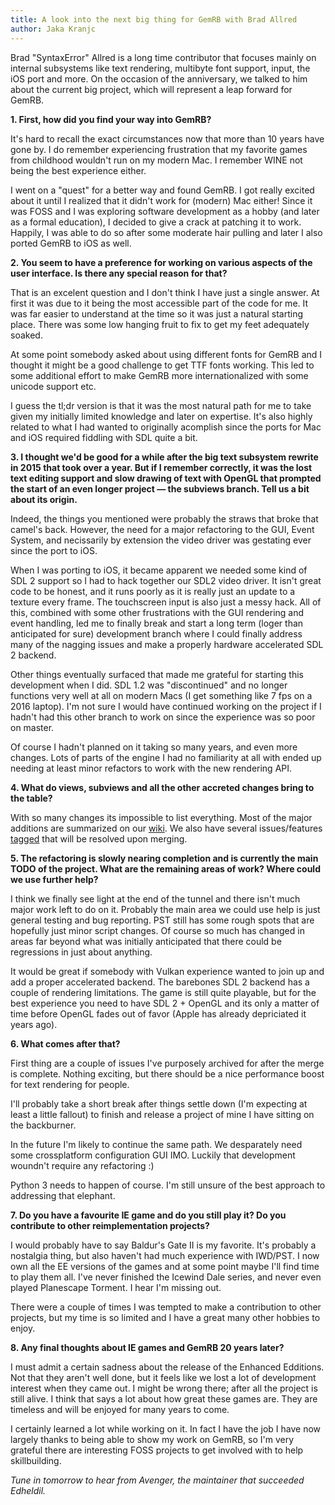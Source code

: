 ```yaml
---
title: A look into the next big thing for GemRB with Brad Allred
author: Jaka Kranjc
---
```


Brad "SyntaxError" Allred is a long time contributor that focuses mainly on internal
subsystems like text rendering, multibyte font support, input, the iOS port and
more. On the occasion of the anniversary, we talked to him about the current big
project, which will represent a leap forward for GemRB.

**1. First, how did you find your way into GemRB?**

It's hard to recall the exact circumstances now that more than 10 years have gone by.
I do remember experiencing frustration that my favorite games from childhood wouldn't run
on my modern Mac. I remember WINE not being the best experience either.

I went on a "quest" for a better way and found GemRB. I got really excited about it until I
realized that it didn't work for (modern) Mac either! Since it was FOSS and I was exploring
software development as a hobby (and later as a formal education), I decided to give a crack
at patching it to work. Happily, I was able to do so after some moderate hair pulling and
later I also ported GemRB to iOS as well.


**2. You seem to have a preference for working on various aspects of the user
interface. Is there any special reason for that?**

That is an excelent question and I don't think I have just a single answer. At first it was
due to it being the most accessible part of the code for me. It was far easier to understand
at the time so it was just a natural starting place. There was some low hanging fruit to fix
to get my feet adequately soaked.

At some point somebody asked about using different fonts for GemRB and I thought it might be
a good challenge to get TTF fonts working. This led to some additional effort to make GemRB
more internationalized with some unicode support etc.

I guess the tl;dr version is that it was the most natural path for me to take given my initially
limited knowledge and later on expertise. It's also highly related to what I had wanted to 
originally acomplish since the ports for Mac and iOS required fiddling with SDL quite a bit.

**3. I thought we'd be good for a while after the big text subsystem rewrite
in 2015 that took over a year. But if I remember correctly, it was the lost
text editing support and slow drawing of text with OpenGL that prompted
the start of an even longer project — the subviews branch. Tell us a bit
about its origin.**

Indeed, the things you mentioned were probably the straws that broke that camel's back. However,
the need for a major refactoring to the GUI, Event System, and necissarily by extension the video
driver was gestating ever since the port to iOS.

When I was porting to iOS, it became apparent we needed some kind of SDL 2 support so
I had to hack together our SDL2 video driver. It isn't great code to be honest, and it runs poorly
as it is really just an update to a texture every frame. The touchscreen input is also just a
messy hack. All of this, combined with some other frustrations with the GUI rendering and event
handling, led me to finally break and start a long term (loger than anticipated for sure)
development branch where I could finally address many of the nagging issues and make a properly
hardware accelerated SDL 2 backend.

Other things eventually surfaced that made me grateful for starting this development when I did.
SDL 1.2 was "discontinued" and no longer functions very well at all on modern Macs (I get something
like 7 fps on a 2016 laptop). I'm not sure I would have continued working on the project if I hadn't
had this other branch to work on since the experience was so poor on master.

Of course I hadn't planned on it taking so many years, and even more changes. Lots of parts of the 
engine I had no familiarity at all with ended up needing at least minor refactors to work with the new
rendering API.

**4. What do views, subviews and all the other accreted changes bring to
the table?**

With so many changes its impossible to list everything. Most of the major additions are summarized on
our [wiki](https://github.com/gemrb/gemrb/wiki/Subviews---Origins-and-Summary-of-Changes). We also have
several issues/features [tagged](https://github.com/gemrb/gemrb/issues?q=is%3Aissue+is%3Aopen+label%3Asubviews-recheck)
that will be resolved upon merging.

**5. The refactoring is slowly nearing completion and is currently the main 
TODO of the project. What are the remaining areas of work? Where could we
use further help?**

I think we finally see light at the end of the tunnel and there isn't much major work left to do on it.
Probably the main area we could use help is just general testing and bug reporting. PST still has some
rough spots that are hopefully just minor script changes. Of course so much has changed in areas far
beyond what was initially anticipated that there could be regressions in just about anything.

It would be great if somebody with Vulkan experience wanted to join up and add a proper accelerated backend.
The barebones SDL 2 backend has a couple of rendering limitations. The game is still quite playable, but for
the best experience you need to have SDL 2 + OpenGL and its only a matter of time before OpenGL fades out of
favor (Apple has already depriciated it years ago).

**6. What comes after that?**

First thing are a couple of issues I've purposely archived for after the merge is complete. Nothing exciting,
but there should be a nice performance boost for text rendering for people.

I'll probably take a short break after things settle down (I'm expecting at least a little fallout) to finish
and release a project of mine I have sitting on the backburner.

In the future I'm likely to continue the same path. We desparately need some crossplatform configuration
GUI IMO. Luckily that development woundn't require any refactoring :)

Python 3 needs to happen of course. I'm still unsure of the best approach to addressing that elephant.

**7. Do you have a favourite IE game and do you still play it? Do you
contribute to other reimplementation projects?**

I would probably have to say Baldur's Gate II is my favorite. It's probably a nostalgia thing, but also haven't
had much experience with IWD/PST. I now own all the EE versions of the games and at some point maybe I'll find
time to play them all. I've never finished the Icewind Dale series, and never even played Planescape Torment.
I hear I'm missing out.

There were a couple of times I was tempted to make a contribution to other projects, but my time is so limited
and I have a great many other hobbies to enjoy.

**8. Any final thoughts about IE games and GemRB 20 years later?**

I must admit a certain sadness about the release of the Enhanced Edditions. Not that they aren't well done, but
it feels like we lost a lot of development interest when they came out. I might be wrong there; after all the
project is still alive. I think that says a lot about how great these games are. They are timeless and will be
enjoyed for many years to come.

I certainly learned a lot while working on it. In fact I have the job I have now largely thanks to being able to
show my work on GemRB, so I'm very grateful there are interesting FOSS projects to get involved with to help skillbuilding.


_Tune in tomorrow to hear from Avenger, the maintainer that succeeded Edheldil._
